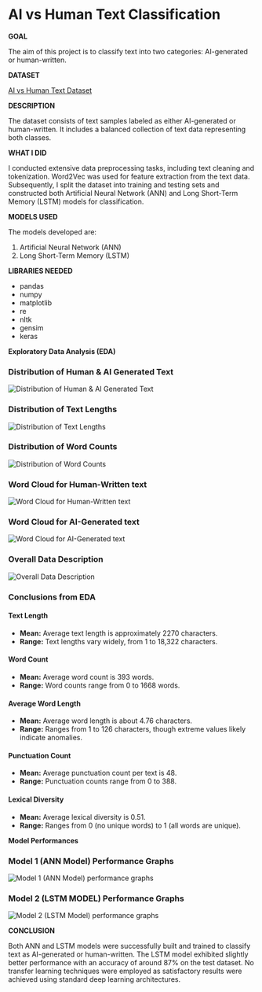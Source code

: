 # AI vs Human Text Classification

**GOAL**

The aim of this project is to classify text into two categories: AI-generated or human-written. 

**DATASET**

[AI vs Human Text Dataset](https://www.kaggle.com/datasets/shanegerami/ai-vs-human-text)

**DESCRIPTION**

The dataset consists of text samples labeled as either AI-generated or human-written. It includes a balanced collection of text data representing both classes.

**WHAT I DID**

I conducted extensive data preprocessing tasks, including text cleaning and tokenization. Word2Vec was used for feature extraction from the text data. Subsequently, I split the dataset into training and testing sets and constructed both Artificial Neural Network (ANN) and Long Short-Term Memory (LSTM) models for classification.

**MODELS USED**

The models developed are:

1. Artificial Neural Network (ANN)
2. Long Short-Term Memory (LSTM)

**LIBRARIES NEEDED**

- pandas
- numpy
- matplotlib
- re
- nltk
- gensim
- keras


**Exploratory Data Analysis (EDA)**

### Distribution of Human & AI Generated Text
![Distribution of Human & AI Generated Text](../Images/Distribution_of_Human_AI-Generated_text.png)

### Distribution of Text Lengths
![Distribution of Text Lengths](../Images/Text_Length.png)

### Distribution of Word Counts
![Distribution of Word Counts](../Images/Word_Count.png)

### Word Cloud for Human-Written text
![Word Cloud for Human-Written text](../Images/word_cloud_human.png)

### Word Cloud for AI-Generated text
![Word Cloud for AI-Generated text](../Images/word_cloud_ai.png)

### Overall Data Description
![Overall Data Description](../Images/Data_Description.png)

### Conclusions from EDA

#### Text Length
- **Mean:** Average text length is approximately 2270 characters.
- **Range:** Text lengths vary widely, from 1 to 18,322 characters.

#### Word Count
- **Mean:** Average word count is 393 words.
- **Range:** Word counts range from 0 to 1668 words.

#### Average Word Length
- **Mean:** Average word length is about 4.76 characters.
- **Range:** Ranges from 1 to 126 characters, though extreme values likely indicate anomalies.

#### Punctuation Count
- **Mean:** Average punctuation count per text is 48.
- **Range:** Punctuation counts range from 0 to 388.

#### Lexical Diversity
- **Mean:** Average lexical diversity is 0.51.
- **Range:** Ranges from 0 (no unique words) to 1 (all words are unique).



**Model Performances**

### Model 1 (ANN Model) Performance Graphs
![Model 1 (ANN Model) performance graphs](../Images/ANN_Performance.png)

### Model 2 (LSTM MODEL) Performance Graphs
![Model 2 (LSTM Model) performance graphs](../Images/LSTM_Performance.png)


**CONCLUSION**

Both ANN and LSTM models were successfully built and trained to classify text as AI-generated or human-written. The LSTM model exhibited slightly better performance with an accuracy of around 87% on the test dataset. No transfer learning techniques were employed as satisfactory results were achieved using standard deep learning architectures.
